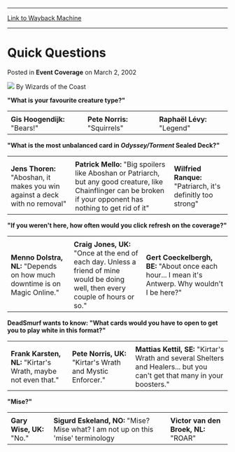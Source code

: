 
---
[Link to Wayback Machine](https://web.archive.org/web/20220812113830/https://magic.wizards.com/en/articles/archive/event-coverage/quick-questions-2002-03-02)

[_metadata_:author]:- "Wizards of the Coast"
[_metadata_:description]:- "`What is your favourite creature type?`  Gis Hoogendijk: `Bears!` Pete Norris: `Squirrels` Raphaël Lévy: `Legend` `What is the most unbalanced card in Odyssey/Torment Sealed Deck?`  Jens Thoren: `Aboshan, it makes you win against a deck with no removal` Patrick Mello: `Big spoilers like Aboshan or Patriarch, but any good creature, like Chainflinger can be broken if your"
[_metadata_:generator]:- "Drupal 7 (http://drupal.org)"
[_metadata_:node]:- "771111"
[_metadata_:publish_date]:- "2002-03-02"
[_metadata_:source]:- "div-main-content"
[_metadata_:title]:- "Quick Questions"
[_metadata_:wayback_capture_timestamp]:- "2022-08-12 11:38:30"
[_metadata_:wayback_raw_url]:- "https://web.archive.org/web/20220812113830id_/https://magic.wizards.com/en/articles/archive/event-coverage/quick-questions-2002-03-02"
[_metadata_:wayback_url]:- "https://magic.wizards.com/en/articles/archive/event-coverage/quick-questions-2002-03-02"
---


Quick Questions
===============



 Posted in **Event Coverage**
 on March 2, 2002 






![](https://media.magic.wizards.com/styles/auth_small/public/images/person/wizards_author.jpg)
By Wizards of the Coast












**"What is your favourite creature type?"**




|  |  |  |
| --- | --- | --- |
|  |  |  |
| **Gis Hoogendijk:** "Bears!" | **Pete Norris:** "Squirrels" | **Raphaël Lévy:** "Legend" |

**"What is the most unbalanced card in *Odyssey/Torment* Sealed Deck?"**




|  |  |  |
| --- | --- | --- |
|  |  |  |
| **Jens Thoren:** "Aboshan, it makes you win against a deck with no removal" | **Patrick Mello:** "Big spoilers like Aboshan or Patriarch, but any good creature, like Chainflinger can be broken if your opponent has nothing to get rid of it" | **Wilfried Ranque:** "Patriarch, it's definitly too strong" |

**"If you weren't here, how often would you click refresh on the coverage?"**




|  |  |  |
| --- | --- | --- |
|  |  |  |
| **Menno Dolstra, NL:** "Depends on how much downtime is on Magic Online." | **Craig Jones, UK:** "Once at the end of each day. Unless a friend of mine would be doing well, then every couple of hours or so." | **Gert Coeckelbergh, BE:** "About once each hour... I mean it's Antwerp. Why wouldn't I be here?" |

**DeadSmurf wants to know: "What cards would you have to open to get you to play white in this format?"**




|  |  |  |
| --- | --- | --- |
|  |  |  |
| **Frank Karsten, NL:** "Kirtar's Wrath, maybe not even that." | **Pete Norris, UK:** "Kirtar's Wrath and Mystic Enforcer." | **Mattias Kettil, SE:** "Kirtar's Wrath and several Shelters and Healers... but you can't get that many in your boosters." |

**"Mise?"**




|  |  |  |
| --- | --- | --- |
|  |  |  |
| **Gary Wise, UK:** "No." | **Sigurd Eskeland, NO:** "Mise? Mise what? I am not up on this 'mise' terminology | **Victor van den Broek, NL:** "ROAR" |







